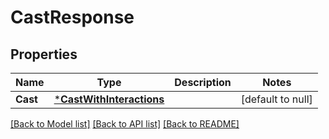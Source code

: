 # CastResponse

## Properties
Name | Type | Description | Notes
------------ | ------------- | ------------- | -------------
**Cast** | [***CastWithInteractions**](CastWithInteractions.md) |  | [default to null]

[[Back to Model list]](../README.md#documentation-for-models) [[Back to API list]](../README.md#documentation-for-api-endpoints) [[Back to README]](../README.md)

